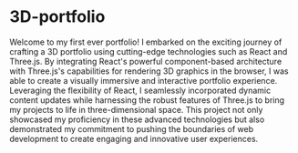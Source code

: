 # 3D-portfolio

Welcome to my first ever portfolio! 
I embarked on the exciting journey of crafting a 3D portfolio using cutting-edge technologies such as React and Three.js. By integrating React's powerful component-based architecture with Three.js's capabilities for rendering 3D graphics in the browser, I was able to create a visually immersive and interactive portfolio experience. Leveraging the flexibility of React, I seamlessly incorporated dynamic content updates while harnessing the robust features of Three.js to bring my projects to life in three-dimensional space. This project not only showcased my proficiency in these advanced technologies but also demonstrated my commitment to pushing the boundaries of web development to create engaging and innovative user experiences.
